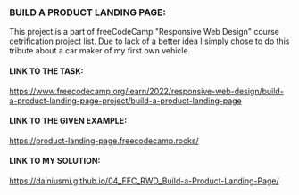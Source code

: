 ### BUILD A PRODUCT LANDING PAGE:
This project is a part of freeCodeCamp "Responsive Web Design" course cetrification project list. Due to lack of a better idea I simply chose to do this tribute about a car maker of my first own vehicle.

#### LINK TO THE TASK:
https://www.freecodecamp.org/learn/2022/responsive-web-design/build-a-product-landing-page-project/build-a-product-landing-page

#### LINK TO THE GIVEN EXAMPLE:
https://product-landing-page.freecodecamp.rocks/

#### LINK TO MY SOLUTION:
https://dainiusmi.github.io/04_FFC_RWD_Build-a-Product-Landing-Page/


